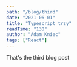 ```yaml
---
path: "/blog/third"
date: "2021-06-01"
title: "Typescript trzy"
readTime: "130"
author: "Adam Kniec"
tags: ["React"]
---
```

That's the third blog post